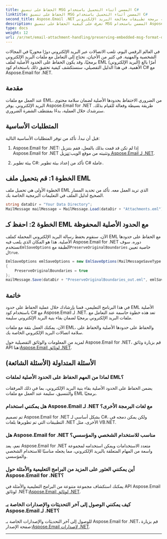 ```yaml
---
title: الحفاظ على تنسيق MSG المضمن أثناء التحميل باستخدام C#
linktitle: الحفاظ على تنسيق MSG المضمن أثناء التحميل باستخدام C#
second_title: Aspose.Email .NET واجهة برمجة تطبيقات معالجة البريد الإلكتروني
description: تعرف على كيفية الحفاظ على تنسيق MSG المضمن باستخدام Aspose.Email لـ .NET. دليل خطوة بخطوة مع كود المصدر.
type: docs
weight: 12
url: /ar/net/email-attachment-handling/preserving-embedded-msg-format-during-load-with-csharp/
---
```


في العالم الرقمي اليوم، تلعب الاتصالات عبر البريد الإلكتروني دورًا محوريًا في المجالات الشخصية والمهنية. في كثير من الأحيان، نحتاج إلى التعامل مع ملفات البريد الإلكتروني برمجيًا، وقد يكون الحفاظ على الحدود الأصلية لملف EML (البريد الإلكتروني) أمرًا بالغ الأهمية. في هذا الدليل التفصيلي، سنستكشف كيفية تحقيق ذلك باستخدام كود C# مع Aspose.Email for .NET.

## مقدمة

عند العمل مع ملفات EML، من الضروري الاحتفاظ بحدودها الأصلية لضمان سلامة محتوى البريد الإلكتروني. يوفر Aspose.Email for .NET طريقة بسيطة وفعالة للقيام بذلك. سنرشدك خلال العملية، بدءًا بمقتطف الشفرة الضروري.

## المتطلبات الأساسية

قبل أن نبدأ، تأكد من توفر المتطلبات الأساسية التالية:

1.  Aspose.Email for .NET: إذا لم تكن قد قمت بذلك بالفعل، فقم بتنزيل Aspose.Email for .NET وتثبيته من موقع الويب:[تنزيل Aspose.Email لـ .NET](https://releases.aspose.com/email/net/).

2. بيئة تطوير C#: تأكد من إعداد بيئة تطوير C# عاملة.

## الخطوة 1: قم بتحميل ملف EML

الخطوة الأولى هي تحميل ملف EML الذي تريد العمل معه. تأكد من تحديد المسار الصحيح لدليل الملف في التعليمات البرمجية الخاصة بك.

```csharp
string dataDir = "Your Data Directory";
MailMessage mailMessage = MailMessage.Load(dataDir + "Attachments.eml");
```

## الخطوة 2: احفظ كـ EML مع الحدود الأصلية المحفوظة

 الآن، سنقوم بحفظ رسالة البريد الإلكتروني المحملة كملف EML مع الحفاظ على حدودها الأصلية. هذا هو المكان الذي يلعب فيه Aspose.Email for .NET دوره. سوف نستخدم`EmlSaveOptions` الطبقة مع`PreserveOriginalBoundaries` خاصية تعيين ل`true`.

```csharp
EmlSaveOptions emlSaveOptions = new EmlSaveOptions(MailMessageSaveType.EmlFormat)
{
    PreserveOriginalBoundaries = true
};
mailMessage.Save(dataDir + "PreserveOriginalBoundaries_out.eml", emlSaveOptions);
```

## خاتمة

في هذا البرنامج التعليمي، قمنا بإرشادك خلال عملية الحفاظ على حدود EML الأصلية باستخدام كود C# مع Aspose.Email لـ .NET. تعد هذه خطوة حاسمة عند التعامل مع ملفات البريد الإلكتروني برمجيًا لضمان بقاء بنية البريد الإلكتروني سليمة.

الآن، يمكنك العمل بثقة مع ملفات EML، والحفاظ على حدودها الأصلية والحفاظ على سلامة اتصالات البريد الإلكتروني الخاصة بك.

 لمزيد من المعلومات والوثائق التفصيلية حول Aspose.Email for .NET، قم بزيارة وثائق API هنا:[Aspose.Email لوثائق .NET](https://reference.aspose.com/email/net/).

## الأسئلة المتداولة (الأسئلة الشائعة)

### لماذا من المهم الحفاظ على الحدود الأصلية لملفات EML؟
   
يضمن الحفاظ على الحدود الأصلية بقاء بنية البريد الإلكتروني، بما في ذلك المرفقات والتنسيق، سليمة عند العمل مع ملفات EML برمجيًا.

### هل يمكنني استخدام Aspose.Email لـ .NET مع لغات البرمجة الأخرى؟

تم تصميم Aspose.Email for .NET بشكل أساسي لـ C#، ولكن يمكن دمجه في التطبيقات التي تم تطويرها بلغات .NET الأخرى، مثل VB.NET.

### هل Aspose.Email for .NET مناسب للاستخدام الشخصي والمؤسسي؟

نعم، يعد Aspose.Email for .NET متعدد الاستخدامات ويمكن استخدامه لمجموعة واسعة من المهام المتعلقة بالبريد الإلكتروني، مما يجعله مناسبًا للاستخدام الشخصي والمؤسسي.

### أين يمكنني العثور على المزيد من البرامج التعليمية والأمثلة حول Aspose.Email for .NET؟

 يمكنك استكشاف مجموعة متنوعة من البرامج التعليمية والأمثلة في API Aspose.Email لوثائق .NET:[Aspose.Email لوثائق .NET](https://reference.aspose.com/email/net/).

### كيف يمكنني الوصول إلى آخر التحديثات والإصدارات الخاصة بـ Aspose.Email لـ .NET؟

 للوصول إلى آخر التحديثات والإصدارات الخاصة بـ Aspose.Email for .NET، قم بزيارة صفحة الإصدار:[Aspose.Email لإصدارات .NET](https://releases.aspose.com/email/net/).

---